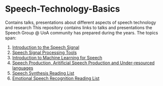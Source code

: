 # Speech-Technology-Basics
Contains talks, presentations about different aspects of speech technology and research
This repository contains links to talks and presentations the Speech Group @ UoA community has prepared during the years. The topics span:
1. [Introduction to the Speech Signal ](https://github.com/SpeechGroupUoAuckland/Speech-Technology-Basics/blob/main/1.%20Introduction%20to%20the%20Speech%20Signal.md)
2. [Speech Signal Processing Tools](https://github.com/SpeechGroupUoAuckland/Speech-Technology-Basics/blob/main/2.%20Speech%20Signal%20Processing%20Tools.md)
3. [Introduction to Machine Learning for Speech](https://github.com/SpeechGroupUoAuckland/Speech-Technology-Basics/blob/main/3.%20Introduction%20to%20Machine%20Learning%20for%20Speech.md)
4. [Speech Production, Aritificial Speech Production and Under-resourced languages](https://github.com/SpeechGroupUoAuckland/Speech-Technology-Basics/blob/main/3.%20Speech%20Production%2C%20Artificial%20Speech%20Production%20and%20Under-resourced%20languages.pptx)
5. [Speech Synthesis Reading List](https://github.com/SpeechGroupUoAuckland/Speech-Technology-Basics/blob/main/4.%20Speech%20Synthesis%20Reading%20List.md)
6. [Emotional Speech Recognition Reading List](https://github.com/SpeechGroupUoAuckland/Speech-Technology-Basics/blob/main/5.%20Emotional%20Speech%20Recognition%20Reading%20List.md)

